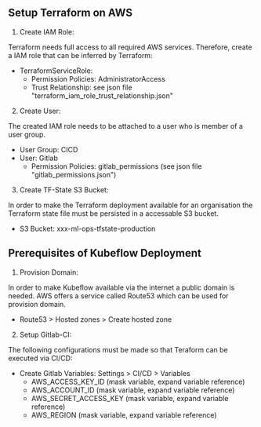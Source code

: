 ## Setup Terraform on AWS

1. Create IAM Role:

Terraform needs full access to all required AWS services. Therefore, create a IAM role that can be inferred by Terraform:
- TerraformServiceRole:
  - Permission Policies: AdministratorAccess
  - Trust Relationship: see json file "terraform_iam_role_trust_relationship.json"

2. Create User:

The created IAM role needs to be attached to a user who is member of a user group.
- User Group: CICD
- User: Gitlab
  - Permission Policies: gitlab_permissions (see json file "gitlab_permissions.json")

3. Create TF-State S3 Bucket:

In order to make the Terraform deployment available for an organisation the Terraform state file must be persisted in a accessable S3 bucket.
- S3 Bucket: xxx-ml-ops-tfstate-production


## Prerequisites of Kubeflow Deployment

1. Provision Domain:

In order to make Kubeflow available via the internet a public domain is needed. AWS offers a service called Route53 which can be used for provision domain.
- Route53 > Hosted zones > Create hosted zone

2. Setup Gitlab-CI:

The following configurations must be made so that Teraform can be executed via CI/CD:
- Create Gitlab Variables: Settings > CI/CD > Variables
  - AWS_ACCESS_KEY_ID (mask variable, expand variable reference)
  - AWS_ACCOUNT_ID (mask variable, expand variable reference)
  - AWS_SECRET_ACCESS_KEY (mask variable, expand variable reference)
  - AWS_REGION (mask variable, expand variable reference)